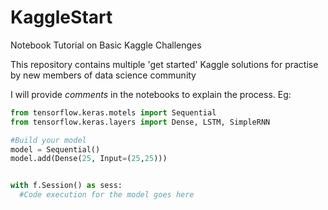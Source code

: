 # KaggleStart
Notebook Tutorial on Basic Kaggle Challenges

This repository contains multiple 'get started' Kaggle solutions for practise by new members of data science community

I will provide _comments_ in the notebooks to explain the process. Eg:

```python
from tensorflow.keras.motels import Sequential
from tensorflow.keras.layers import Dense, LSTM, SimpleRNN

#Build your model
model = Sequential()
model.add(Dense(25, Input=(25,25)))


with f.Session() as sess:
  #Code execution for the model goes here
```
